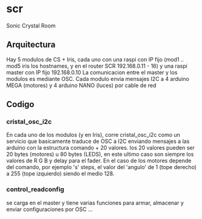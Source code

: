 # scr
Sonic Crystal Room

## Arquitectura
Hay 5 modulos de CS + Iris, cada uno con una raspi con IP fijo (mod1 .. mod5 iris los hostnames, y en el router SCR 192.168.0.11 - 16)
y una raspi master con IP fijo 192.168.0.10
La comunicacion entre el master y los modulos es mediante OSC. Cada modulo envia mensajes I2C a 4 arduino MEGA (motores) y 4 arduino NANO (luces) por cable de red

## Codigo

### cristal_osc_i2c
En cada uno de los modulos (y en Iris), corre cristal_osc_i2c como un servicio que basicamente traduce de OSC a I2C enviando mensajes a las arduino con la estructura comando + 20 valores. los 20 valores pueden ser 20 bytes (motores) u 80 bytes (LEDS), en este ultimo caso son siempre los valores de R G B y delay para el fader. En el caso de los motores depende del comando, por ejemplo 's' steps, el valor del 'angulo' de 1 (tope derecho) a 255 (tope izquierdo) siendo el medio 128. 

### control_readconfig 
se carga en el master y tiene varias funciones para armar, almacenar y enviar configuraciones por OSC
...

 
